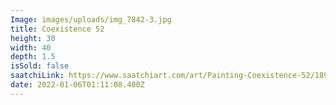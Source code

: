 ```yaml
---
Image: images/uploads/img_7842-3.jpg
title: Coexistence 52
height: 30
width: 40
depth: 1.5
isSold: false
saatchiLink: https://www.saatchiart.com/art/Painting-Coexistence-52/189576/9034371/view
date: 2022-01-06T01:11:08.400Z
---
```

